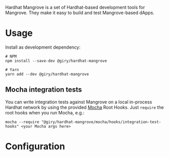 Hardhat Mangrove is a set of Hardhat-based development tools for Mangrove. They make it easy to build and test Mangrove-based dApps.

# Usage

Install as development dependency:

```
# NPM
npm install --save-dev @giry/hardhat-mangrove

# Yarn
yarn add --dev @giry/hardhat-mangrove
```

## Mocha integration tests

You can write integration tests against Mangrove on a local in-process Hardhat network by using the provided [Mocha](https://mochajs.org/) Root Hooks. Just `require` the root hooks when you run Mocha, e.g.:

```
mocha --require "@giry/hardhat-mangrove/mocha/hooks/integration-test-hooks" <your Mocha args here>
```

# Configuration
